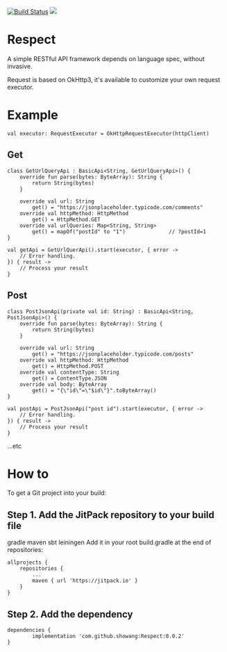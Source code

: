 [![Build Status](https://travis-ci.org/showang/Respect.svg?branch=master)](https://travis-ci.org/showang/Respect)
[![](https://jitpack.io/v/showang/Respect.svg)](https://jitpack.io/#showang/Respect)

# Respect
A simple RESTful API framework depends on language spec, without invasive.  
  
Request is based on OkHttp3, it's available to customize your own request executor.

# Example
   
```val executor: RequestExecutor = OkHttpRequestExecutor(httpClient)```

## Get
```
class GetUrlQueryApi : BasicApi<String, GetUrlQueryApi>() {
    override fun parse(bytes: ByteArray): String {
        return String(bytes)
    }

    override val url: String
        get() = "https://jsonplaceholder.typicode.com/comments"
    override val httpMethod: HttpMethod
        get() = HttpMethod.GET
    override val urlQueries: Map<String, String>
        get() = mapOf("postId" to "1")              // ?postId=1              
}

val getApi = GetUrlQuerApi().start(executor, { error ->
	// Error handling.
}) { result ->
	// Process your result
}
```
## Post
```
class PostJsonApi(private val id: String) : BasicApi<String, PostJsonApi>() {
    override fun parse(bytes: ByteArray): String {
        return String(bytes)
    }

    override val url: String
        get() = "https://jsonplaceholder.typicode.com/posts"
    override val httpMethod: HttpMethod
        get() = HttpMethod.POST
    override val contentType: String
        get() = ContentType.JSON
    override val body: ByteArray
        get() = "{\"id\"=\"$id\"}".toByteArray()
}

val postApi = PostJsonApi("post id").start(executor, { error ->
	// Error handling.
}) { result ->
	// Process your result
}
```
...etc

# How to
To get a Git project into your build:

## Step 1. Add the JitPack repository to your build file

gradle
maven
sbt
leiningen
Add it in your root build.gradle at the end of repositories:

	allprojects {
		repositories {
			...
			maven { url 'https://jitpack.io' }
		}
	}
## Step 2. Add the dependency

	dependencies {
	        implementation 'com.github.showang:Respect:0.0.2'
	}
